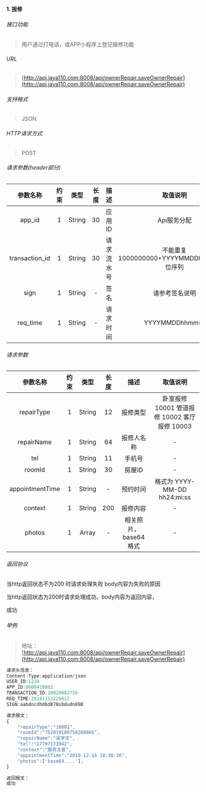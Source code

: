 

**1\. 报修**
###### 接口功能
> 用户通过打电话，或APP小程序上登记报修功能

###### URL
> [http://api.java110.com:8008/api/ownerRepair.saveOwnerRepair](http://api.java110.com:8008/api/ownerRepair.saveOwnerRepair)

###### 支持格式
> JSON

###### HTTP请求方式
> POST

###### 请求参数(header部分)
|参数名称|约束|类型|长度|描述|取值说明|
| :-: | :-: | :-: | :-: | :-: | :-:|
|app_id|1|String|30|应用ID|Api服务分配                      |
|transaction_id|1|String|30|请求流水号|不能重复 1000000000+YYYYMMDDhhmmss+6位序列 |
|sign|1|String|-|签名|请参考签名说明|
|req_time|1|String|-|请求时间|YYYYMMDDhhmmss|

###### 请求参数
|参数名称|约束|类型|长度|描述|取值说明|
| :-: | :-: | :-: | :-: | :-: | :-: |
|repairType|1|String|12|报修类型|卧室报修 10001 管道报修 10002 客厅报修 10003|
|repairName|1|String|64|报修人名称|-|
|tel|1|String|11|手机号|-|
|roomId|1|String|30|房屋ID|-|
|appointmentTime|1|String|-|预约时间| 格式为 YYYY-MM-DD hh24:mi:ss|
|context|1|String|200|报修内容|-|
|photos|1|Array|-|相关照片，base64格式|-|

###### 返回协议

当http返回状态不为200 时请求处理失败 body内容为失败的原因

当http返回状态为200时请求处理成功，body内容为返回内容，

成功


###### 举例
> 地址：[http://api.java110.com:8008/api/ownerRepair.saveOwnerRepair](http://api.java110.com:8008/api/ownerRepair.saveOwnerRepair)

``` javascript
请求头信息：
Content-Type:application/json
USER_ID:1234
APP_ID:8000418002
TRANSACTION_ID:10029082726
REQ_TIME:20181113225612
SIGN:aabdncdhdbd878sbdudn898

请求报文：
{
    "repairType":"10001",
    "roomId":"752019100758260005",
    "repairName":"吴学文",
    "tel":"17797173942",
    "context":"服务太差",
    "appointmentTime":"2019-12-14 18:30:30",
    "photos":['base64....'],
}

返回报文：
成功

```
